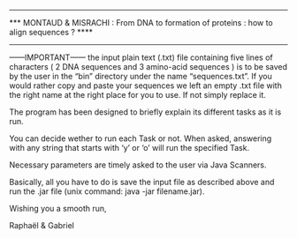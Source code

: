 ******************************************************************************************
*** MONTAUD & MISRACHI : From DNA to formation of proteins : how to align sequences ? ****
******************************************************************************************

——IMPORTANT—— the input plain text (.txt) file containing five lines of characters ( 2 DNA sequences and 3 amino-acid sequences ) is to be saved by the user in the “bin” directory under the name “sequences.txt”. If you would rather copy and paste your sequences we left an empty .txt file with the right name at the right place for you to use. If not simply replace it.

The program has been designed to briefly explain its different tasks as it is run.

You can decide wether to run each Task or not. When asked, answering with any string that starts with ‘y’ or ‘o’ will run the specified Task.

Necessary parameters are timely asked to the user via Java Scanners.

Basically, all you have to do is save the input file as described above and run the .jar file (unix command: java -jar filename.jar).

Wishing you a smooth run,

Raphaël & Gabriel
